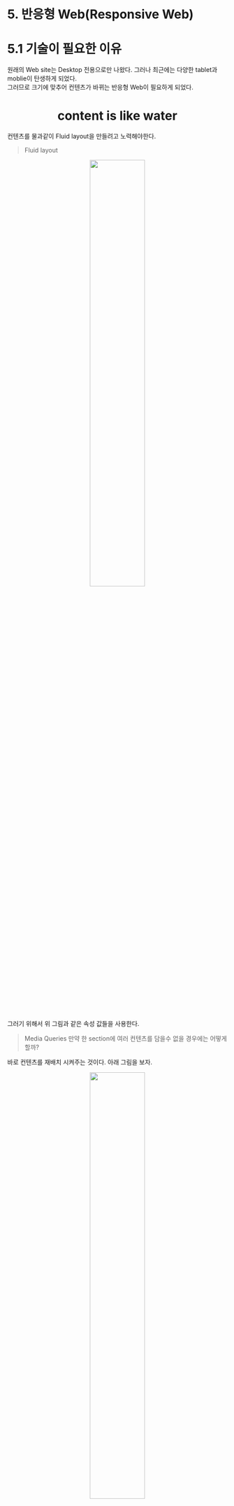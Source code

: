 # 5. 반응형 Web(Responsive Web)

# 5.1 기술이 필요한 이유
원래의 Web site는 Desktop 전용으로만 나왔다. 그러나 최근에는 다양한 tablet과 moblie이 탄생하게 되었다.<br>
그러므로 크기에 맞추어 컨텐츠가 바뀌는 반응형 Web이 필요하게 되었다.

<h1 align="center">content is like water</h1>

컨텐츠를 물과같이 Fluid layout을 만들려고 노력해야한다.<br>

> Fluid layout

<p align ="center">
<img src = "https://github.com/steadykyu/TIL/blob/master/BackendRoadMap/2.FrontendBasic/img/3_1.png" width = "50%" height = "50%">
</p>

그러기 위해서 위 그림과 같은 속성 값들을 사용한다.

> Media Queries
만약 한 section에 여러 컨텐츠를 담을수 없을 경우에는 어떻게 할까? 

바로 컨텐츠를 재배치 시켜주는 것이다. 아래 그림을 보자.

<p align ="center">
<img src = "https://github.com/steadykyu/TIL/blob/master/BackendRoadMap/2.FrontendBasic/img/3_2.png" width = "50%" height = "50%">
</p>

> 일반적인 사이즈 규격

<p align ="center">
<img src = "https://github.com/steadykyu/TIL/blob/master/BackendRoadMap/2.FrontendBasic/img/3_3.png" width = "50%" height = "50%">
</p>

이전에는 desktop, Tablet, mobile 만의 크기 규격이 정해져있었지만, 현재는 크기 breakpoint가 제각각 다 달라졌다. <br>

@media를 이용해서 media queries를 사용할 수 있으며 대부분의 문제는 min-width와 max-width로 해결 할 수 있다.디테일한 내용과 예시는 MDN의 Media Queries를 확인해보자!

또한 속성값들은 MDN의 Using Media Queries 메뉴에서 확인 해볼 수 있다.


# 5.2 반응형 유닛 정리
css units 들중 responsive unit에 대해서 알아보자.

selectors{} 안의 property(속성) 들의 **값의 변화**로 element(요소)의 size를 바꾸어보자. 먼저 아래 두가지로 나뉜다.

> unit 예시

<p align ="center">
<img src = "https://github.com/steadykyu/TIL/blob/master/BackendRoadMap/2.FrontendBasic/img/3_9.png" width = "50%" height = "50%">
</p>


### 5.2.1 Absolute
> absolute length units

+ 다양한 값들이 존재하지만, **px(픽셀)**을 제외한 나머지는 물리적인 세상에만 의미가 있는 단위이다.
+ 스크린이나 모니터에 출력하는 px만 주로 사용이 된다.

> Pixel

+ 모니터 위에서 화면에 나타낼수 있는 가장 작은 단위
+ 컨테이너에 사이즈가 변경되어도 픽셀단위의 컨텐츠는 고정된 값으로 유지되어있다. 


#### 즉 pixel은 동적 웹 페이지에서는 사용 할수 없다. <br>

그래서 실무에서는 px단위보다는 relative한 '%'단위를 써서, 동적 환경에 알맞게 변경되도록 만든다.

> 컨테이너
```
웹 컨테이너 (Web Container)
웹 서버가 정적인 역할만 수행하는데 반해 웹 컨테이너는 내부에서 로직을 수행할 수 있다.

웹 컨테이너는 사용자 요청에 따라 data를 가공해서 페이지를 다르게 보여줄 수 있다. (동적인 페이지 제공)
```
### 5.2.2 Relative
> Relative length units

정말 다양한 단위가 존재하고 있지만, 자주 사용되는 단위들이 정해져 있다. 아래에서 자주 사용하는 단위들에 대해 알아보자.<br>
예) em, rem, vw, vh , %

> em

+ typography 에서 현재의 지정된 포인트 size를 나타내는 단위이다.
```
typography란

-  활자 서체의 배열을 말하는데, 문자 또는 활판적 기호를 중심으로 한 2차원 표현을 말한다. 
최근에는 사진까지도 첨가한 그래픽 디자인 전체를 의미한다. 이미지로 검색해보면 감이온다.
```
+ 즉 현재의 font size를 나타내는 단위라고 이해하면 더 쉽다.
+ relative to parent element

<p align ="center">
<img src = "https://github.com/steadykyu/TIL/blob/master/BackendRoadMap/2.FrontendBasic/img/3_4.png" width = "50%" height = "50%">
</p>

+ 그림의 왼쪽과 오른쪽 글자는 같은 fontsize 임에도 불구하고 다른 font family이기 때문에 크기가 다르다.
+ em은 선택된 font family에 상관없이 항상 고정된 fontsize를 가지고 있다.(그림) 1em == 16px)

그렇다면 pixel 값인 em이 왜 상대적이라고 말하는걸까?

<p align ="center">
<img src = "https://github.com/steadykyu/TIL/blob/master/BackendRoadMap/2.FrontendBasic/img/3_5.png" width = "50%" height = "50%">
</p>

+ 일반적으로 browser는 HTML에서 기본으로 지정한 16px로 글자 크기를 결정한다. 그리고 이는 Parent의 부모가 된다.
+ 즉 em은 부모의 font size를 가져온 후 곱한 값이 된다.
+ em은 즉 8em -> 800%, 0.5em -> 50% 로 단위를 바꾸어도 같은의미를 지닌다.

> ex, ch
+ **거의 사용하지 않는다.**
+ 적용된 font family에서 대/소문자의 크기를 나타내는 ex
+ 적용된 font family에서 0의 크기를 나타내는 ch

> rem(root em)

relative to root element 로 root 요소의 font size를 가져온다.

<p align ="center">
<img src = "https://github.com/steadykyu/TIL/blob/master/BackendRoadMap/2.FrontendBasic/img/3_6.png" width = "50%" height = "50%">
</p>

```
html{
  font-size : 100%; -> 기본값
  font-size : 24px; -> 고정된 값으로 지정
}
```
즉 em과 rem은 html의 font-size 사이즈를 변경하면 크기가 변경되는 것을 알 수 있다. 만약 html의 font를 고정된 값으로 둔다면
반응형 웹으로 만들수 없다.

> lh

line height of the element 로 수직 정렬을 간편하게 해주는 단위이다.

**그러나 아직 browser에서 지원을 하지 않는다.**

> v\*

viewport related

<p align ="center">
<img src = "https://github.com/steadykyu/TIL/blob/master/BackendRoadMap/2.FrontendBasic/img/3_7.png" width = "50%" height = "50%">
</p>
<p align ="center">
<img src = "https://github.com/steadykyu/TIL/blob/master/BackendRoadMap/2.FrontendBasic/img/3_8.png" width = "50%" height = "50%">
</p>

+ vw(view width), vh(height), vmin, vmax 가 존재한다.
+ 첫번째 그림처럼 vw unit을 통해 browser의 50%의 크기(길이)로 width를 설정할수 있다.
+ 두번째 그림을 보면 width > height 인 상태이다. 이 때 vmin은 작은 값(height)에 50%라는 의미이다. 

> %

parent related

em과 같은 동작 방식을 지니며, 100%에서 비례하게 값을 넣어주면 된다.


## 5.3 실전을 통한 unit 비교

### 5.3.1 unit을 나누는 기준
> 1. 어떤 대상을 기준으로 size가 변경되는가? 
```
1. 부모 요소의 size에 따라서 size가 변경되야 한다면 **%, em** 을 사용한다.

2. 부모와는 상관없이 browser size에 반응해야한다면 **v*, rem**을 사용하면 된다.
```

> 2. fontsize vs width,height
```
1. element에서 설정한 너비와 높이에 따라서 size가 변경된다면 "% 나 v*" 를 사용한다.
(element 예시 <body></body>, <p></p>)

2. font size에 따라 size가 변경되어야 한다면 "em, rem"을 사용하면 된다.
```

> 3. em vs rem

<p align ="center">
<img src = "https://github.com/steadykyu/TIL/blob/master/BackendRoadMap/2.FrontendBasic/img/3_10.png" width = "50%" height = "50%">
</p>

em의 경우 복잡한 부모 자식관계라면 한번에 font size를 알 수 없다.

<p align ="center">
<img src = "https://github.com/steadykyu/TIL/blob/master/BackendRoadMap/2.FrontendBasic/img/3_11.png" width = "50%" height = "50%">
</p>

rem의 경우 한번에 font size를 알기 쉽다. 그러므로 font size를 결정시켜야할 때는 rem을 쓰는 쪽이 더 좋다.

***

<p align ="center">
<img src = "https://github.com/steadykyu/TIL/blob/master/BackendRoadMap/2.FrontendBasic/img/3_12.png" width = "50%" height = "50%">
</p>

+ em과 rem은 font size에 비례해서 content 크기를 됨으로, 결국 어느정도는 고정적인 값을 가지게 된다.(font size에 비례하는값)
그러므로 content를 물과같이 만들기 위해서 "%" 를 사용하는 것이 좋다.(부모 width 즉 html width의 50%로 설정)

<p align ="center">
<img src = "https://github.com/steadykyu/TIL/blob/master/BackendRoadMap/2.FrontendBasic/img/3_13.png" width = "50%" height = "50%">
</p>

+ padding의 위아래는 0.5em이므로 parent font size에 따라 다르게 설정될 것이다.
+ padding의 좌우는 0.5 rem이므로 root font size에 의해 고정된 값이 들어온다. 그러므로 같은 위치에서 글자가 시작한다.
+ media Qureies를 활용하면, screen이 780px만큼 작아질때 font-size를 줄여 반응형 web으로 만들수 있다.

## 5.4 final project
```html
<!DOCTYPE html>
<html lang="en">
  <head>
    <meta charset="UTF-8" />
    <meta name="viewport" content="width=device-width, initial-scale=1.0" />
    <title>Not Responsive 💩</title>
    <link rel="stylesheet" href="not-responsive.css" />
  </head>
  <body>
    <h1>Dream Coding</h1>
    <div class="container">
      <section class="component">
        <header class="title">Master Front-end ✨</header>
        <p class="contents">
          Lorem ipsum dolor sit amet consectetur, adipisicing elit. Sapiente
          veniam, nulla porro distinctio aliquid, quos quidem odio consectetur
          aperiam, delectus cum. Deserunt facilis excepturi similique natus
          minus deleniti rem sit?
        </p>
      </section>
      <section class="component">
        <header class="title">Career Growth 🚀</header>
        <p class="contents">
          Lorem ipsum dolor sit amet consectetur, adipisicing elit. Sapiente
          veniam, nulla porro distinctio aliquid, quos quidem odio consectetur
          aperiam, delectus cum. Deserunt facilis excepturi similique natus
          minus deleniti rem sit?
        </p>
      </section>
    </div>
  </body>
</html>
```
```css
h1 {
  font-size: 28px;
  color: burlywood;
  margin: auto;
  text-align: center;
}

.container {
  display: flex;
  padding: 32px;
}

.component {
  border: 1px solid burlywood;
  margin: 16px;
}

.title {
  font-size: 24px;
  padding: 16px;
  background-color: burlywood;
}

.contents {
  font-size: 18px;
  padding: 16px;
}

@media screen and (max-width: 768px) {
  .container {
    flex-direction: column;
  }
}
```
+ 위의 코드는 반응형 웹으로 잘 만들었지만, html(web browser)의 font-size를 변경했을때 변화가 일어나지 않았다.
+ 이런 사이트는 **접근성이 좋지않다고 표현**한다. px 값들을 반응형 유닛을 사용하여 문제를 해결해보자.

> pixel 값을 em으로 변경해주는 site

http://pxtoem.com/

```css
h1 {
  font-size: 1.75rem;
  color: burlywood;
  margin: auto;
  text-align: center;
}

.container {
  display: flex;
  padding: 2em;
}

.component {
  border: 1px solid burlywood;
  margin: 1em;
}

.title {
  font-size: 1.5rem;
  padding: 1em;
  background-color: burlywood;
}

.contents {
  font-size: 1.125rem;
  padding: 1em;
}

@media screen and (max-width: 48rem) {
  .container {
    flex-direction: column;
  }
}
```
(js bin 에서 작업 ) <br>
responsive unit 으로 값을 넣었다면 chrome://settings/?search=font 에서 글꼴 크기를 변경해보자. font size에 따라 content의padding, font size 등이 변하는 것을 확인 할수 있다.

media queries 값에도 responsive unit 을 통해 고정된 값에서 반응하는 것이 아닌 font size에 알맞게 유동적으로 반응하는 Web을 
만들 수 있다.

## 출처

https://www.youtube.com/watch?v=xWMKz9NCD0k&ab_channel=%EB%93%9C%EB%A6%BC%EC%BD%94%EB%94%A9by%EC%97%98%EB%A6%AC <br>
https://github.com/dream-ellie/css-responsive-units : 소스코드 <br>
https://www.notion.so/277f2906743742ae8f19b6494581058f

